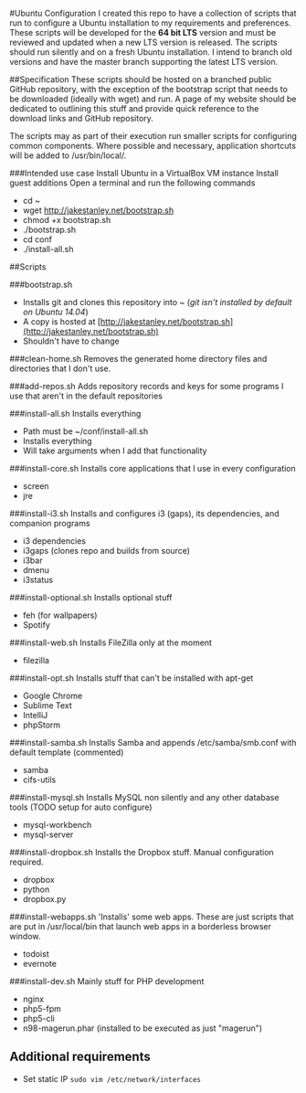 #Ubuntu Configuration
I created this repo to have a collection of scripts that run to configure a Ubuntu installation to my requirements and preferences. These scripts will be developed for the **64 bit LTS** version and must be reviewed and updated when a new LTS version is released. The scripts should run silently and on a fresh Ubuntu installation. I intend to branch old versions and have the master branch supporting the latest LTS version. 

##Specification
These scripts should be hosted on a branched public GitHub repository, with the exception of the bootstrap script that needs to be downloaded (ideally with wget) and run. A page of my website should be dedicated to outlining this stuff and provide quick reference to the download links and GitHub repository.

The scripts may as part of their execution run smaller scripts for configuring common components. Where possible and necessary, application shortcuts will be added to /usr/bin/local/.

###Intended use case
Install Ubuntu in a VirtualBox VM instance
Install guest additions
Open a terminal and run the following commands

- cd ~
- wget http://jakestanley.net/bootstrap.sh
- chmod +x bootstrap.sh
- ./bootstrap.sh
- cd conf
- ./install-all.sh

##Scripts

###bootstrap.sh
- Installs git and clones this repository into ~ (*git isn't installed by default on Ubuntu 14.04*)
- A copy is hosted at [http://jakestanley.net/bootstrap.sh](http://jakestanley.net/bootstrap.sh)
- Shouldn't have to change

###clean-home.sh
Removes the generated home directory files and directories that I don't use.

###add-repos.sh
Adds repository records and keys for some programs I use that aren't in the default repositories

###install-all.sh
Installs everything
- Path must be ~/conf/install-all.sh
- Installs everything
- Will take arguments when I add that functionality

###install-core.sh
Installs core applications that I use in every configuration
- screen
- jre

###install-i3.sh
Installs and configures i3 (gaps), its dependencies, and companion programs
- i3 dependencies
- i3gaps (clones repo and builds from source)
- i3bar
- dmenu
- i3status

###install-optional.sh
Installs optional stuff
- feh (for wallpapers)
- Spotify

###install-web.sh
Installs FileZilla only at the moment
- filezilla

###install-opt.sh
Installs stuff that can't be installed with apt-get
- Google Chrome
- Sublime Text
- IntelliJ
- phpStorm

###install-samba.sh
Installs Samba and appends /etc/samba/smb.conf with default template (commented)
- samba
- cifs-utils

###install-mysql.sh
Installs MySQL non silently and any other database tools (TODO setup for auto configure)
- mysql-workbench
- mysql-server

###install-dropbox.sh
Installs the Dropbox stuff. Manual configuration required.
- dropbox
- python
- dropbox.py

###install-webapps.sh
'Installs' some web apps. These are just scripts that are put in /usr/local/bin that launch web apps in a borderless browser window.
- todoist
- evernote

###install-dev.sh
Mainly stuff for PHP development
- nginx
- php5-fpm
- php5-cli
- n98-magerun.phar (installed to be executed as just "magerun")

## Additional requirements

- Set static IP 
```sudo vim /etc/network/interfaces```